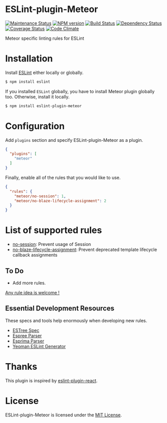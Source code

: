 ESLint-plugin-Meteor
===================

[![Maintenance Status][status-image]][status-url] [![NPM version][npm-image]][npm-url] [![Build Status][travis-image]][travis-url] [![Dependency Status][deps-image]][deps-url] [![Coverage Status][coverage-image]][coverage-url] [![Code Climate][climate-image]][climate-url]

Meteor specific linting rules for ESLint

# Installation

Install [ESLint](https://www.github.com/eslint/eslint) either locally or globally.

```sh
$ npm install eslint
```

If you installed `ESLint` globally, you have to install Meteor plugin globally too. Otherwise, install it locally.

```sh
$ npm install eslint-plugin-meteor
```

# Configuration

Add `plugins` section and specify ESLint-plugin-Meteor as a plugin.

```json
{
  "plugins": [
    "meteor"
  ]
}
```


Finally, enable all of the rules that you would like to use.

```json
{
  "rules": {
    "meteor/no-session": 1,
    "meteor/no-blaze-lifecycle-assignment": 2
  }
}
```

# List of supported rules

* [no-session](docs/rules/no-session.md): Prevent usage of Session
* [no-blaze-lifecycle-assignment](docs/rules/no-blaze-lifecycle-assignment.md): Prevent deprecated template lifecycle callback assignments

## To Do

* Add more rules.

[Any rule idea is welcome !](https://github.com/dferber90/eslint-plugin-meteor/issues)

## Essential Development Resources

These specs and tools help enormously when developing new rules.
* [ESTree Spec](https://github.com/estree/estree/blob/master/spec.md)
* [Espree Parser](http://eslint.org/parser/)
* [Esprima Parser](http://esprima.org/demo/parse.html#)
* [Yeoman ESLint Generator](https://github.com/eslint/generator-eslint)


# Thanks

This plugin is inspired by [eslint-plugin-react](https://github.com/yannickcr/eslint-plugin-react).

# License

ESLint-plugin-Meteor is licensed under the [MIT License](http://www.opensource.org/licenses/mit-license.php).


[npm-url]: https://npmjs.org/package/eslint-plugin-meteor
[npm-image]: http://img.shields.io/npm/v/eslint-plugin-meteor.svg?style=flat-square

[travis-url]: https://travis-ci.org/dferber90/eslint-plugin-meteor
[travis-image]: http://img.shields.io/travis/dferber90/eslint-plugin-meteor/master.svg?style=flat-square

[deps-url]: https://david-dm.org/dferber90/eslint-plugin-meteor
[deps-image]: https://img.shields.io/david/dev/dferber90/eslint-plugin-meteor.svg?style=flat-square

[coverage-url]: https://coveralls.io/github/dferber90/eslint-plugin-meteor?branch=master
[coverage-image]: http://img.shields.io/coveralls/dferber90/eslint-plugin-meteor/master.svg?style=flat-square

[climate-url]: https://codeclimate.com/github/dferber90/eslint-plugin-meteor
[climate-image]: http://img.shields.io/codeclimate/github/dferber90/eslint-plugin-meteor.svg?style=flat-square

[status-url]: https://github.com/dferber90/eslint-plugin-meteor/pulse
[status-image]: http://img.shields.io/badge/status-maintained-brightgreen.svg?style=flat-square
